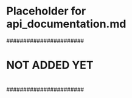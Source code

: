 # Placeholder for api_documentation.md


#######################
#		      #
#    NOT ADDED YET    #
#	              #
#######################
